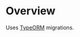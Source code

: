 # Overview

Uses [TypeORM](https://github.com/typeorm/typeorm/blob/master/docs/migrations.md) migrations.
